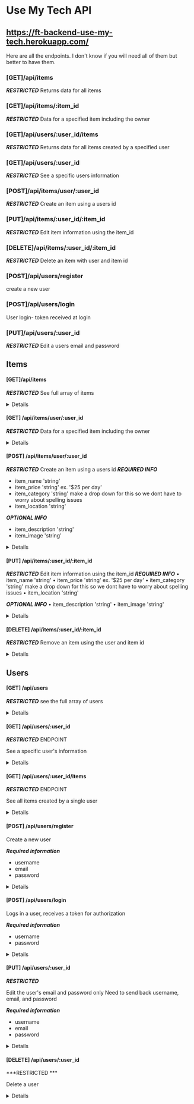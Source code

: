 # Use My Tech API

## https://ft-backend-use-my-tech.herokuapp.com/

Here are all the endpoints. I don't know if you will need all of them but better to have them. 

### [GET]/api/items
***RESTRICTED***
Returns data for all items

### [GET]/api/items/:item_id
***RESTRICTED***
Data for a specified item including the owner

### [GET]/api/users/:user_id/items
***RESTRICTED***
Returns data for all items created by a specified user

### [GET]/api/users/:user_id
***RESTRICTED***
See a specific users information

### [POST]/api/items/user/:user_id
***RESTRICTED***
Create an item using a users id

### [PUT]/api/items/:user_id/:item_id
***RESTRICTED***
Edit item information using the item_id

### [DELETE]/api/items/:user_id/:item_id
***RESTRICTED***
Delete an item with user and item id

### [POST]/api/users/register
create a new user

### [POST]/api/users/login
User login- token received at login

### [PUT]/api/users/:user_id
***RESTRICTED***
Edit a users email and password

## Items
#### [GET]/api/items
***RESTRICTED***
See full array of items

<details>

```JSON
[
    {
        "item_id": 1,
        "item_name": "Canon MarkIII with lens",
        "item_description": "Rent my camera",
        "item_price": "$150 per day",
        "item_image": "",
        "item_category": "Camera",
        "item_location": "Los Cabos",
        "item_owner_id": 1,
        "item_owner": "michael"
    },
    {
        "item_id": 2,
        "item_name": "Red Dragon",
        "item_description": "The best in the world",
        "item_price": "$500 per day",
        "item_image": "",
        "item_category": "Camera",
        "item_location": "San Diego",
        "item_owner_id": 2,
        "item_owner": "jaden"
    },
    {
        "item_id": 3,
        "item_name": "Bose Speaker System",
        "item_description": "Turn it up to 11",
        "item_price": "$250 per day",
        "item_image": "",
        "item_category": "Sound",
        "item_location": "San Clemente",
        "item_owner_id": 3,
        "item_owner": "fernando"
    },
    {
        "item_id": 4,
        "item_name": "Fog Machine",
        "item_description": "Smoke it out",
        "item_price": "$25 per day",
        "item_image": "",
        "item_category": "Party",
        "item_location": "San Diego",
        "item_owner_id": 4,
        "item_owner": "joseph"
    }
]
```
</details>

#### [GET] /api/items/user/:user_id
***RESTRICTED***
Data for a specified item including the owner

<details>

```JSON
{
    "item_id": 3,
    "item_name": "Bose Speaker System",
    "item_description": "Turn it up to 11",
    "item_price": "$250 per day",
    "item_image": "",
    "item_category": "Sound",
    "item_location": "San Clemente",
    "item_owner_id": 3,
    "item_owner": "fernando"
}
```
</details>

#### [POST] /api/items/user/:user_id
***RESTRICTED***
Create an item using a users id
 ***REQUIRED INFO***
* item_name 'string'
* item_price 'string' ex. '$25 per day'
* item_category 'string' make a drop down for this so we dont have to worry about spelling issues
* item_location 'string'

 ***OPTIONAL INFO***
* item_description 'string'
* item_image 'string'

<details>

```JSON
{
    "item_id": 1,
    "item_name": "Canon MarkIII with lens",
    "item_description": "Rent my camera",
    "item_price": "$150 per day",
    "item_image": "",
    "item_category": "Camera",
    "item_location": "Los Cabos",
}
```
</details>

#### [PUT] /api/items/:user_id/:item_id
***RESTRICTED***
Edit item information using the item_id
 ***REQUIRED INFO***
• item_name 'string'
• item_price 'string' ex. '$25 per day'
• item_category 'string' make a drop down for this so we dont have to worry about spelling issues
• item_location 'string'

 ***OPTIONAL INFO***
• item_description 'string'
• item_image 'string'

<details>

```JSON
{
    "item_name": "Canon MarkIII with lens",
    "item_description": "Rent my camera",
    "item_price": "$150 per day",
    "item_image": "",
    "item_category": "Camera",
    "item_location": "Los Cabos",
}
```
</details>

#### [DELETE] /api/items/:user_id/:item_id
***RESTRICTED***
Remove an item using the user and item id

<details>

```JSON
{
  "message": "Item deleted"
}
```
</details>

## Users
#### [GET] /api/users
***RESTRICTED***
see the full array of users

<details>

```JSON
[
    {
        "user_id": 1,
        "username": "michael",
        "email": "michael@michael.com"
    },
    {
        "user_id": 2,
        "username": "jaden",
        "email": "jaden@jaden.com"
    },
    {
        "user_id": 3,
        "username": "fernando",
        "email": "fernando@fernando.com"
    },
    {
        "user_id": 4,
        "username": "joseph",
        "email": "joseph@joseph.com"
    }
]
```
</details>

#### [GET] /api/users/:user_id
***RESTRICTED*** ENDPOINT

See a specific user's information
<details>

```JSON
  {
    "user_id": 1,
    "username": "michael",
    "email": "michael@michael.com"
  }
```

</details>

#### [GET] /api/users/:user_id/items
***RESTRICTED*** ENDPOINT

See all items created by a single user
<details>

```JSON
[
  {
    "item_id": 1,
    "item_name": "Canon MarkIII with lens",
    "item_description": "Rent my camera",
    "item_price": "$150 per day",
    "item_image": "",
    "item_category": "Camera",
    "item_location": "Los Cabos",
  }
]
```

</details>

#### [POST] /api/users/register
Create a new user

***Required information***
* username
* email
* password

<details>

```JSON
{
    "user_id": 1,
    "username": "michael",
    "email": "michael@michael.com"
}
```

</details>

#### [POST] /api/users/login
Logs in a user, receives a token for authorization

 ***Required information***
* username
* password

<details>

```JSON
{
    "message": "Login successful",
    "token": "eyJhbGciOiJIUzI1NiIsInR5cCI6IkpXVCJ9.eyJ1c2VybmFtZSI6ImdhYmUiLCJpYXQiOjE2MjE2NjEwODMsImV4cCI6MTYyMTc0NzQ4M30.7VWM3Q1JWAgw-HWKpDCu2GZN4AzVlkA-FUZoEIO0oZg"
}
```

</details>

#### [PUT] /api/users/:user_id
***RESTRICTED***

Edit the user's email and password only
Need to send back username, email, and password

 ***Required information***
* username
* email
* password

<details>

```JSON
{
    "username": "michael",
    "password": "password",
    "email": "michael@michael.com"
}
```

</details>

#### [DELETE] /api/users/:user_id
***RESTRICTED ***

Delete a user
<details>

```JSON
{
    "message": "See ta never"
}
```

</details>